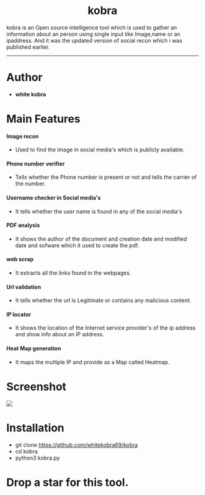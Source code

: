 <h1 align="center">kobra</h1>

kobra is an Open source intelligence tool which is used to gather an information about an person using single input like Image,name or an ipaddress.
And it was the updated version of social recon which i was published earlier.
<hr>

# Author

 - <b>white kobra</b> 
  
# Main Features

<h4> Image recon </h4>

- Used to find the image in social media's which is publicly available.

<h4> Phone number verifier </h4>

- Tells whether the Phone number is present or not and tells the carrier of the number.

<h4> Username checker in Social media's </h4>

- It tells whether the user name is found in any of the social media's

<h4> PDF analysis </h4>

- It shows the author of the document and creation date and modified date and sofware which it used to create the pdf.

<h4> web scrap </h4>

- It extracts all the links found in the webpages.

<h4> Url validation </h4>

- It tells whether the url is Legitimate or contains any malicious content.

<h4> IP locator </h4>

- It shows the location of the Internet service provider's of the ip address and show info about an IP address.

<h4> Heat Map generation</h4>

- It maps the multiple IP and provide as a Map called Heatmap.

# Screenshot

<img src="https://github.com/Ramalingasamy012/Infosint/blob/main/screenshot.png">

# Installation

- git clone https://github.com/whitekobra69/kobra
- cd kobra
- python3 kobra.py

# Drop a star for this tool.

